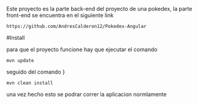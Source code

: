 Este proyecto es la parte back-end del proyecto de una pokedex, la parte front-end se encuentra en el siguiente link
```
https://github.com/AndresCalderon12/Pokedex-Angular
```
#Install

para que el proyecto funcione hay que ejecutar el comando 
```
mvn update
```

seguido del comando }
```
mvn clean install
```

una vez hecho esto se podrar correr la aplicacion normlamente